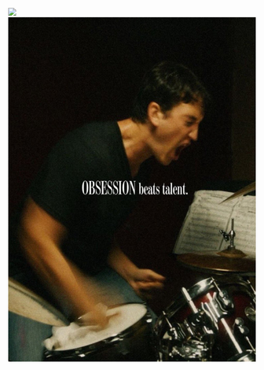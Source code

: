 ![](https://komarev.com/ghpvc/?username=your-github-username&color=blueviolet)
<img src="https://github.com/SarkiMudboy/SarkiMudboy/blob/main/20241105_141748.jpg" alt="Banner of a quote I like" height="700" width=600>
